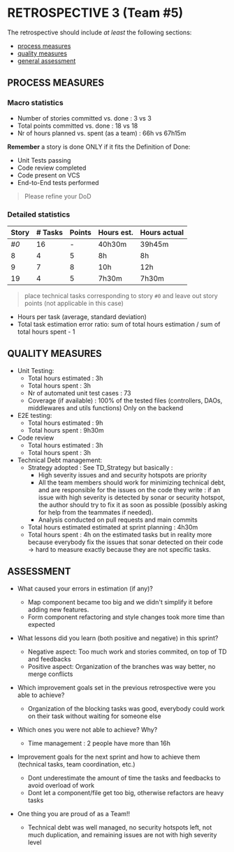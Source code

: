 # RETROSPECTIVE 3 (Team #5)

The retrospective should include _at least_ the following
sections:

-   [process measures](#process-measures)
-   [quality measures](#quality-measures)
-   [general assessment](#assessment)

## PROCESS MEASURES

### Macro statistics

-   Number of stories committed vs. done : 3 vs 3
-   Total points committed vs. done : 18 vs 18
-   Nr of hours planned vs. spent (as a team) : 66h vs 67h15m

**Remember** a story is done ONLY if it fits the Definition of Done:

-   Unit Tests passing
-   Code review completed
-   Code present on VCS
-   End-to-End tests performed

> Please refine your DoD

### Detailed statistics

| Story | # Tasks | Points | Hours est. | Hours actual |
| ----- | ------- | ------ | ---------- | ------------ |
| _#0_  | 16      | -      | 40h30m     | 39h45m       |
| 8     | 4       | 5      | 8h         | 8h           |
| 9     | 7       | 8      | 10h        | 12h          |
| 19    | 4       | 5      | 7h30m      | 7h30m        |

> place technical tasks corresponding to story `#0` and leave out story points (not applicable in this case)

-   Hours per task (average, standard deviation)
-   Total task estimation error ratio: sum of total hours estimation / sum of total hours spent - 1

## QUALITY MEASURES

-   Unit Testing:
    -   Total hours estimated : 3h
    -   Total hours spent : 3h
    -   Nr of automated unit test cases : 73
    -   Coverage (if available) : 100% of the tested files (controllers, DAOs, middlewares and utils functions) Only on the backend
-   E2E testing:
    -   Total hours estimated : 9h
    -   Total hours spent : 9h30m
-   Code review
    -   Total hours estimated : 3h
    -   Total hours spent : 3h
-   Technical Debt management:
    -   Strategy adopted : See TD_Strategy but basically :
        -   High severity issues and and security hotspots are priority
        -   All the team members should work for minimizing technical debt, and are responsible for the issues on the code they write : if an issue with high severity is detected by sonar or security hotspot, the author should try to fix it as soon as possible (possibly asking for help from the teammates if needed).
        -   Analysis conducted on pull requests and main commits
    -   Total hours estimated estimated at sprint planning : 4h30m
    -   Total hours spent : 4h on the estimated tasks but in reality more because everybody fix the issues that sonar detected on their code -> hard to measure exactly because they are not specific tasks.

## ASSESSMENT

-   What caused your errors in estimation (if any)?

    -   Map component became too big and we didn't simplify it before adding new features.
    -   Form component refactoring and style changes took more time than expected

-   What lessons did you learn (both positive and negative) in this sprint?

    -   Negative aspect: Too much work and stories commited, on top of TD and feedbacks
    -   Positive aspect: Organization of the branches was way better, no merge conflicts

-   Which improvement goals set in the previous retrospective were you able to achieve?

    -   Organization of the blocking tasks was good, everybody could work on their task without waiting for someone else

-   Which ones you were not able to achieve? Why?

    -   Time management : 2 people have more than 16h

-   Improvement goals for the next sprint and how to achieve them (technical tasks, team coordination, etc.)

    -   Dont underestimate the amount of time the tasks and feedbacks to avoid overload of work
    -   Dont let a component/file get too big, otherwise refactors are heavy tasks

-   One thing you are proud of as a Team!!
    -   Technical debt was well managed, no security hotspots left, not much duplication, and remaining issues are not with high severity level

